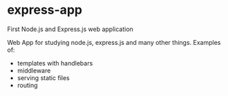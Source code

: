 # express-app
First Node.js and Express.js web application

Web App for studying node.js, express.js and many other things.
Examples of:

- templates with handlebars
- middleware
- serving static files
- routing



